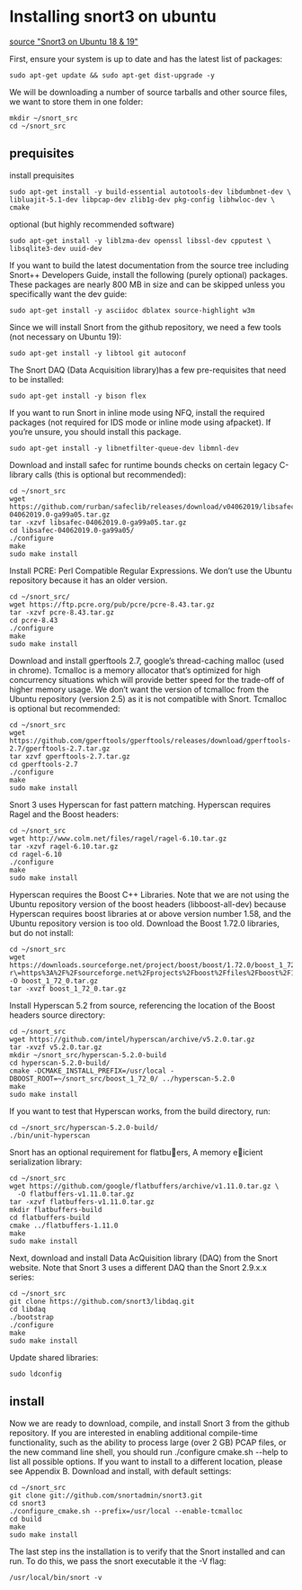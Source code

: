 # Installing snort3 on ubuntu
[source "Snort3 on Ubuntu 18 & 19"](https://snort-org-site.s3.amazonaws.com/production/document_files/files/000/000/211/original/Snort3.pdf?X-Amz-Algorithm=AWS4-HMAC-SHA256&X-Amz-Credential=AKIAIXACIED2SPMSC7GA%2F20200329%2Fus-east-1%2Fs3%2Faws4_request&X-Amz-Date=20200329T084137Z&X-Amz-Expires=172800&X-Amz-SignedHeaders=host&X-Amz-Signature=c09c75bd73b1274844a512e369d939fcffffa171dd651b878a4e116c00d66a17)

First, ensure your system is up to date and has the latest list of packages:
```
sudo apt-get update && sudo apt-get dist-upgrade -y
```

We will be downloading a number of source tarballs and other source files, we want to store them in
one folder:
```
mkdir ~/snort_src
cd ~/snort_src
```

## prequisites
install prequisites
```
sudo apt-get install -y build-essential autotools-dev libdumbnet-dev \
libluajit-5.1-dev libpcap-dev zlib1g-dev pkg-config libhwloc-dev \
cmake
```

optional (but highly recommended software)

```
sudo apt-get install -y liblzma-dev openssl libssl-dev cpputest \
libsqlite3-dev uuid-dev
```

If you want to build the latest documentation from the source tree including Snort++ Developers Guide,
install the following (purely optional) packages. These packages are nearly 800 MB in size and can be
skipped unless you specifically want the dev guide:
```
sudo apt-get install -y asciidoc dblatex source-highlight w3m
```

Since we will install Snort from the github repository, we need a few tools (not necessary on Ubuntu
19):
```
sudo apt-get install -y libtool git autoconf
```

The Snort DAQ (Data Acquisition library)has a few pre-requisites that need to be installed:
```
sudo apt-get install -y bison flex
```

If you want to run Snort in inline mode using NFQ, install the required packages (not required for IDS
mode or inline mode using afpacket). If you’re unsure, you should install this package.
```
sudo apt-get install -y libnetfilter-queue-dev libmnl-dev
```

Download and install safec for runtime bounds checks on certain legacy C-library calls (this is optional
but recommended):
```
cd ~/snort_src
wget https://github.com/rurban/safeclib/releases/download/v04062019/libsafec-04062019.0-ga99a05.tar.gz
tar -xzvf libsafec-04062019.0-ga99a05.tar.gz
cd libsafec-04062019.0-ga99a05/
./configure
make
sudo make install
```

Install PCRE: Perl Compatible Regular Expressions. We don’t use the Ubuntu repository because it has
an older version.
```
cd ~/snort_src/
wget https://ftp.pcre.org/pub/pcre/pcre-8.43.tar.gz
tar -xzvf pcre-8.43.tar.gz
cd pcre-8.43
./configure
make
sudo make install
```

Download and install gperftools 2.7, google’s thread-caching malloc (used in chrome). Tcmalloc is a
memory allocator that’s optimized for high concurrency situations which will provide better speed
for the trade-off of higher memory usage. We don’t want the version of tcmalloc from the Ubuntu
repository (version 2.5) as it is not compatible with Snort. Tcmalloc is optional but recommended:
```
cd ~/snort_src
wget https://github.com/gperftools/gperftools/releases/download/gperftools-2.7/gperftools-2.7.tar.gz
tar xzvf gperftools-2.7.tar.gz
cd gperftools-2.7
./configure
make
sudo make install
```

Snort 3 uses Hyperscan for fast pattern matching. Hyperscan requires Ragel and the Boost headers:
```
cd ~/snort_src
wget http://www.colm.net/files/ragel/ragel-6.10.tar.gz
tar -xzvf ragel-6.10.tar.gz
cd ragel-6.10
./configure
make
sudo make install
```

Hyperscan requires the Boost C++ Libraries. Note that we are not using the Ubuntu repository version
of the boost headers (libboost-all-dev) because Hyperscan requires boost libraries at or above version
number 1.58, and the Ubuntu repository version is too old. Download the Boost 1.72.0 libraries, but do
not install:
```
cd ~/snort_src
wget https://downloads.sourceforge.net/project/boost/boost/1.72.0/boost_1_72_0.tar.gz\?r\=https%3A%2F%2Fsourceforge.net%2Fprojects%2Fboost%2Ffiles%2Fboost%2F1.72.0%2Fboost_1_72_0.tar.gz%2Fdownload\&ts\=1585474662 -O boost_1_72_0.tar.gz
tar -xvzf boost_1_72_0.tar.gz
```

Install Hyperscan 5.2 from source, referencing the location of the Boost headers source directory:
``` cm
cd ~/snort_src
wget https://github.com/intel/hyperscan/archive/v5.2.0.tar.gz
tar -xvzf v5.2.0.tar.gz
mkdir ~/snort_src/hyperscan-5.2.0-build
cd hyperscan-5.2.0-build/
cmake -DCMAKE_INSTALL_PREFIX=/usr/local -DBOOST_ROOT=~/snort_src/boost_1_72_0/ ../hyperscan-5.2.0
make
sudo make install
```

If you want to test that Hyperscan works, from the build directory, run:
```
cd ~/snort_src/hyperscan-5.2.0-build/
./bin/unit-hyperscan
```

Snort has an optional requirement for flatbuers, A memory eicient serialization library:
```
cd ~/snort_src
wget https://github.com/google/flatbuffers/archive/v1.11.0.tar.gz \
  -O flatbuffers-v1.11.0.tar.gz
tar -xzvf flatbuffers-v1.11.0.tar.gz
mkdir flatbuffers-build
cd flatbuffers-build
cmake ../flatbuffers-1.11.0
make
sudo make install
```

Next, download and install Data AcQuisition library (DAQ) from the Snort website. Note that Snort 3
uses a different DAQ than the Snort 2.9.x.x series:
```
cd ~/snort_src
git clone https://github.com/snort3/libdaq.git
cd libdaq
./bootstrap
./configure
make
sudo make install
```

Update shared libraries:
```
sudo ldconfig
```
## install

Now we are ready to download, compile, and install Snort 3 from the github repository. If you are
interested in enabling additional compile-time functionality, such as the ability to process large (over 2
GB) PCAP files, or the new command line shell, you should run ./configure cmake.sh --help to
list all possible options. If you want to install to a different location, please see Appendix B.
Download and install, with default settings:

```
cd ~/snort_src
git clone git://github.com/snortadmin/snort3.git
cd snort3
./configure_cmake.sh --prefix=/usr/local --enable-tcmalloc
cd build
make
sudo make install
```

The last step ins the installation is to verify that the Snort installed and can run. To do this, we pass the
snort executable it the -V flag:
```
/usr/local/bin/snort -v
```

